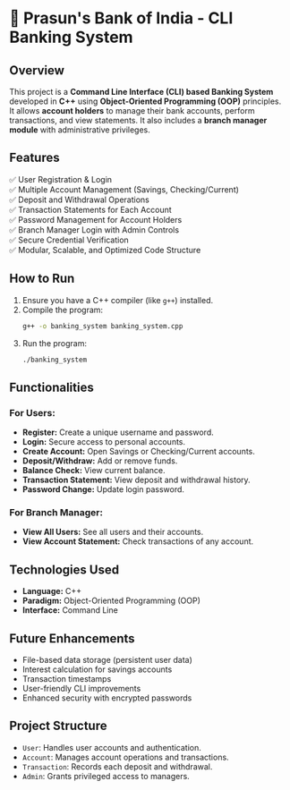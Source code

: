 # 🏦 Prasun's Bank of India - CLI Banking System

## Overview
This project is a **Command Line Interface (CLI) based Banking System** developed in **C++** using **Object-Oriented Programming (OOP)** principles.  
It allows **account holders** to manage their bank accounts, perform transactions, and view statements. It also includes a **branch manager module** with administrative privileges.

## Features
✅ User Registration & Login  
✅ Multiple Account Management (Savings, Checking/Current)  
✅ Deposit and Withdrawal Operations  
✅ Transaction Statements for Each Account  
✅ Password Management for Account Holders  
✅ Branch Manager Login with Admin Controls  
✅ Secure Credential Verification  
✅ Modular, Scalable, and Optimized Code Structure

## How to Run
1. Ensure you have a C++ compiler (like `g++`) installed.
2. Compile the program:
   ```bash
   g++ -o banking_system banking_system.cpp
   ```
3. Run the program:
   ```bash
   ./banking_system
   ```

## Functionalities

### For Users:
- **Register:** Create a unique username and password.
- **Login:** Secure access to personal accounts.
- **Create Account:** Open Savings or Checking/Current accounts.
- **Deposit/Withdraw:** Add or remove funds.
- **Balance Check:** View current balance.
- **Transaction Statement:** View deposit and withdrawal history.
- **Password Change:** Update login password.

### For Branch Manager:
- **View All Users:** See all users and their accounts.
- **View Account Statement:** Check transactions of any account.

## Technologies Used
- **Language:** C++
- **Paradigm:** Object-Oriented Programming (OOP)
- **Interface:** Command Line

## Future Enhancements
- File-based data storage (persistent user data)
- Interest calculation for savings accounts
- Transaction timestamps
- User-friendly CLI improvements
- Enhanced security with encrypted passwords

## Project Structure
- `User`: Handles user accounts and authentication.
- `Account`: Manages account operations and transactions.
- `Transaction`: Records each deposit and withdrawal.
- `Admin`: Grants privileged access to managers.